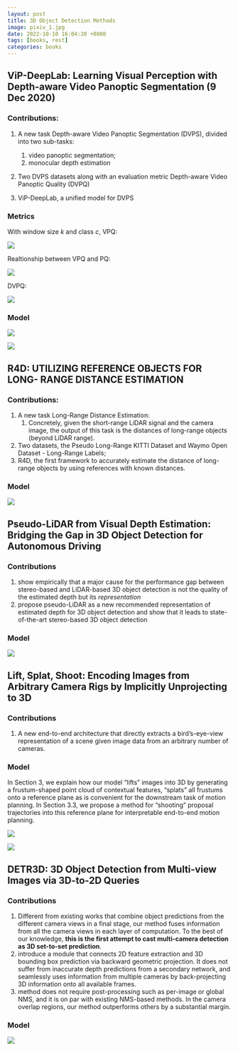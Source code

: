 ```yaml
---
layout: post
title: 3D Object Detection Methods
image: pixiv_1.jpg
date: 2022-10-10 16:04:20 +0800
tags: [books, rest]
categories: books
---
```



## ViP-DeepLab: Learning Visual Perception with Depth-aware Video Panoptic Segmentation (9 Dec 2020)


### Contributions:
1. A new task Depth-aware Video Panoptic Segmentation (DVPS), divided into two sub-tasks:
   1. video panoptic segmentation;
   2. monocular depth estimation

2. Two DVPS datasets along with an evaluation metric Depth-aware Video Panoptic Quality (DVPQ)

3. ViP-DeepLab, a unified model for DVPS


### Metrics
With window size $k$ and class $c$,  $\mathrm{VPQ}:$
<!-- <div align=center><img src=https://github.com/Zanue/Zanue.github.io/raw/main/images/vpq.jpg width=60% /></div> -->

![](https://github.com/Zanue/Zanue.github.io/raw/main/images/vpq.jpg)


Realtionship between $\mathrm{VPQ}$ and $\mathrm{PQ}$:
<!-- <div align=center><img src=https://github.com/Zanue/Zanue.github.io/raw/main/images/vpq2.jpg width=60% /></div> -->
![](https://github.com/Zanue/Zanue.github.io/raw/main/images/vpq2.jpg)


$\mathrm{DVPQ}$:
<!-- <div align=center><img src=https://github.com/Zanue/Zanue.github.io/raw/main/images/dvpq.jpg width=60% /></div> -->
![](https://github.com/Zanue/Zanue.github.io/raw/main/images/dvpq.jpg)

### Model
<!-- <div align=center><img src=https://github.com/Zanue/Zanue.github.io/raw/main/images/vipdeeplab.jpg width=80% /></div> -->
![](https://github.com/Zanue/Zanue.github.io/raw/main/images/vipdeeplab.jpg)

<!-- <div align=center><img src=https://github.com/Zanue/Zanue.github.io/raw/main/images/vipdeeplab2.jpg width=80% /></div> -->
![](https://github.com/Zanue/Zanue.github.io/raw/main/images/vipdeeplab2.jpg)



## R4D: UTILIZING REFERENCE OBJECTS FOR LONG- RANGE DISTANCE ESTIMATION

### Contributions:
1. A new task Long-Range Distance Estimation:
   1. Concretely, given the short-range LiDAR signal and the camera image, the output of this task is the distances of long-range objects (beyond LiDAR range).
2. Two datasets, the Pseudo Long-Range KITTI Dataset and Waymo Open Dataset - Long-Range Labels;
3. R4D, the first framework to accurately estimate the distance of long-range objects by using references with known distances.


### Model

<!-- <div align=center><img src=https://github.com/Zanue/Zanue.github.io/raw/main/images/r4d.jpg width=80% /></div> -->
![](https://github.com/Zanue/Zanue.github.io/raw/main/images/r4d.jpg)


## Pseudo-LiDAR from Visual Depth Estimation: Bridging the Gap in 3D Object Detection for Autonomous Driving

### Contributions

1. show empirically that a major cause for the performance gap between stereo-based and LiDAR-based 3D object detection is not the quality of the estimated depth but its *representation*
2. propose pseudo-LiDAR as a new recommended representation of estimated depth for 3D object detection and show that it leads to state-of-the-art stereo-based 3D object detection

### Model

<!-- <div align=center><img src=https://github.com/Zanue/Zanue.github.io/raw/main/images/pseudo-lidar.jpg width=80% /></div> -->
![](https://github.com/Zanue/Zanue.github.io/raw/main/images/pseudo-lidar.jpg)

## Lift, Splat, Shoot: Encoding Images from Arbitrary Camera Rigs by Implicitly Unprojecting to 3D


### Contributions
1. A new end-to-end architecture that directly extracts a bird’s-eye-view representation of a scene given image data from an arbitrary number of cameras.

### Model
In Section 3, we explain how our model “lifts” images into 3D by generating a frustum-shaped point cloud of contextual features, “splats” all frustums onto a reference plane as is convenient for the downstream task of motion planning. In Section 3.3, we propose a method for “shooting” proposal trajectories into this reference plane for interpretable end-to-end motion planning.

<!-- <div align=center><img src=https://github.com/Zanue/Zanue.github.io/raw/main/images/lift.jpg width=80% /></div> -->
![](https://github.com/Zanue/Zanue.github.io/raw/main/images/lift.jpg)


<!-- <div align=center><img src=https://github.com/Zanue/Zanue.github.io/raw/main/images/lift-splat-shoot.jpg width=80% /></div> -->
![](https://github.com/Zanue/Zanue.github.io/raw/main/images/lift-splat-shoot.jpg)


## DETR3D: 3D Object Detection from Multi-view Images via 3D-to-2D Queries

### Contributions
1. Different from existing works that combine object predictions from the different camera views in a final stage, our method fuses information from all the camera views in each layer of computation. To the best of our knowledge, **this is the first attempt to cast multi-camera detection as 3D set-to-set prediction**.
2. introduce a module that connects 2D feature extraction and 3D bounding box prediction via backward geometric projection. It does not suffer from inaccurate depth predictions from a secondary network, and seamlessly uses information from multiple cameras by back-projecting 3D information onto all available frames.
3. method does not require post-processing such as per-image or global NMS, and it is on par with existing NMS-based methods. In the camera overlap regions, our method outperforms others by a substantial margin.

### Model

<!-- <div align=center><img src=https://github.com/Zanue/Zanue.github.io/raw/main/images/detr3d.jpg width=80% /></div> -->
![](https://github.com/Zanue/Zanue.github.io/raw/main/images/detr3d.jpg)